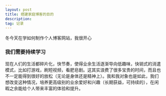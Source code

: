 ```yaml
---
layout: post
title: 搭建家庭博客的目的
description: 
tag: 记录
---
```






冬今天在学如何制作个人博客网站，我很开心



### 我们需要持续学习

现在人们的生活都碎片化，快节奏，使得业余生活逐渐导向低趣味，快销式的消遣模式，比如打游戏，刷短视频，看肥皂剧。这其实浪费了很多宝贵的时间，而且也不一定能得到很好的放松（无论是身体还是精神上）。我和我对象也是如此，我们想改变这种情况，培养更高级别的业余爱好和兴趣（长期获益，可持续的），在闲暇之余能给个人带来丰富的体验和提升。


